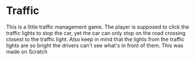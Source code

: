 # Traffic
This is a little traffic management game. The player is supposed to click the traffic lights to stop the car, yet the car can only stop on the road crossing closest to the traffic light. Also keep in mind that the lights from the traffic lights are so bright the drivers can't see what's in front of them. This was made on Scratch
